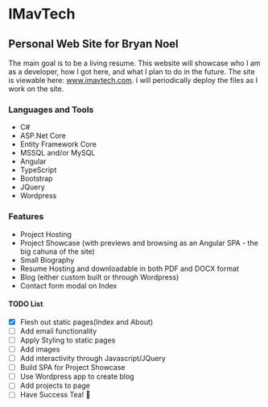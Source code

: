 # **IMavTech**

## **Personal Web Site for Bryan Noel**

The main goal is to be a living resume. This website will showcase who I am as a developer, how I got here, and what I plan to do in the future. The site is viewable here: www.imavtech.com. I will periodically deploy the files as I work on the site.

### **Languages and Tools**

* C#
* ASP.Net Core
* Entity Framework Core
* MSSQL and/or MySQL
* Angular
* TypeScript
* Bootstrap
* JQuery
* Wordpress

### **Features**

* Project Hosting
* Project Showcase (with previews and browsing as an Angular SPA - the big cahuna of the site)
* Small Biography
* Resume Hosting and downloadable in both PDF and DOCX format
* Blog (either custom built or through Wordpress)
* Contact form modal on Index

#### TODO List

* [x] Flesh out static pages(Index and About)
* [ ] Add email functionality
* [ ] Apply Styling to static pages
* [ ] Add images
* [ ] Add interactivity through Javascript/JQuery
* [ ] Build SPA for Project Showcase
* [ ] Use Wordpress app to create blog
* [ ] Add projects to page
* [ ] Have Success Tea! :tada:
